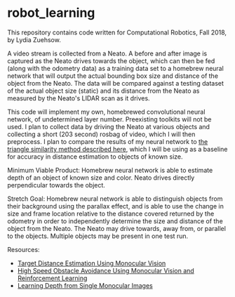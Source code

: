 # robot_learning

This repository contains code written for Computational Robotics, Fall 2018, by Lydia Zuehsow.

A video stream is collected from a Neato. A before and after image is captured as the Neato drives towards the object, which can then be fed (along with the odometry data) as a training data set to a homebrew neural network that will output the actual bounding box size and distance of the object from the Neato. The data will be compared against a testing dataset of the actual object size (static) and its distance from the Neato as measured by the Neato's LIDAR scan as it drives.

This code will implement my own, homebrewed convolutional neural network, of undetermined layer number. Preexisting toolkits will not be used. I plan to collect data by driving the Neato at various objects and collecting a short (203 second) rosbag of video, which I will then preprocess. I plan to compare the results of my neural network to [the triangle similarity method described here](https://www.pyimagesearch.com/2015/01/19/find-distance-camera-objectmarker-using-python-opencv/), which I will be using as a baseline for accuracy in distance estimation to objects of known size.

Minimum Viable Product: Homebrew neural network is able to estimate depth of an object of known size and color. Neato drives directly perpendicular towards the object.

Stretch Goal: Homebrew neural network is able to distinguish objects from their background using the parallax effect, and is able to use the change in size and frame location relative to the distance covered returned by the odometry in order to independently determine the size and distance of the object from the Neato. The Neato may drive towards, away from, or parallel to the objects. Multiple objects may be present in one test run.

Resources:
- [Target Distance Estimation Using Monocular Vision](https://ieeexplore.ieee.org/document/6079296)
- [High Speed Obstacle Avoidance Using Monocular Vision and Reinforcement Learning](http://ai.stanford.edu/~asaxena/rccar/ICML_ObstacleAvoidance.pdf)
- [Learning Depth from Single Monocular Images](https://www.cs.cmu.edu/~efros/courses/LBMV07/Papers/saxena-nips-05.pdf)
